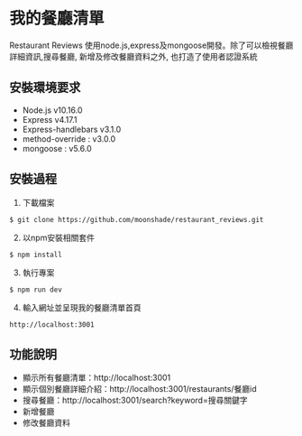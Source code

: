 # 我的餐廳清單
Restaurant Reviews 使用node.js,express及mongoose開發。除了可以檢視餐廳詳細資訊,搜尋餐廳, 新增及修改餐廳資料之外, 也打造了使用者認證系統

## 安裝環境要求

+ Node.js v10.16.0
+ Express v4.17.1
+ Express-handlebars v3.1.0
+ method-override : v3.0.0
+ mongoose : v5.6.0

## 安裝過程
1. 下載檔案
```
$ git clone https://github.com/moonshade/restaurant_reviews.git
```
2. 以npm安裝相關套件
```
$ npm install
```
3. 執行專案
```
$ npm run dev
```
4. 輸入網址並呈現我的餐廳清單首頁
```
http://localhost:3001
```

## 功能說明
+ 顯示所有餐廳清單：http://localhost:3001
+ 顯示個別餐廳詳細介紹：http://localhost:3001/restaurants/餐廳id
+ 搜尋餐廳：http://localhost:3001/search?keyword=搜尋關鍵字
+ 新增餐廳
+ 修改餐廳資料